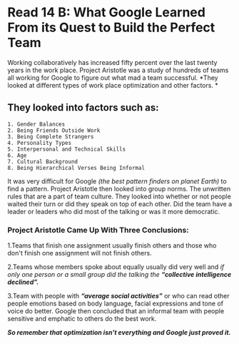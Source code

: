 # Read 14 B: What Google Learned From its Quest to Build the Perfect Team 


Working collaboratively has increased fifty percent over the last twenty years in the work place. Project  Aristotle was a study of hundreds of teams all working for Google to figure out what mad a team successful. *They looked at different types of work place optimization and other factors. *

## They looked into factors such as:  
~~~
1. Gender Balances   
2. Being Friends Outside Work
3. Being Complete Strangers 
4. Personality Types 
5. Interpersonal and Technical Skills
6. Age 
7. Cultural Background 
8. Being Hierarchical Verses Being Informal  
~~~

It was very difficult for Google *(the best pattern finders on planet Earth)* to find a pattern. Project Aristotle then looked into group norms. The unwritten rules that are a part of team culture. They looked into whether or not people waited their turn or did they speak on top of each other. Did the team have a leader or leaders who did most of the talking or was it more democratic.  

### Project Aristotle Came Up With Three Conclusions:  

1.Teams that finish one assignment usually finish others and those who don't finish one assignment will not finish others. 

2.Teams whose members spoke about equally usually did very well and *if only one person or a small group did the talking the* ***“collective intelligence declined”.*** 

3.Team with people with ***“average social activities”*** or who can read other people emotions based on body language, facial expressions and tone of voice do better. Google then concluded that  an informal team with people sensitive and emphatic to others do the best work. 

***So remember that optimization isn't everything and Google just proved it.***
